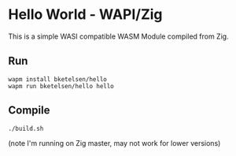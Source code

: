 # Hello World - WAPI/Zig

This is a simple WASI compatible WASM Module compiled from Zig.


## Run

```
wapm install bketelsen/hello
wapm run bketelsen/hello hello
```

## Compile

```
./build.sh
```

(note I'm running on Zig master, may not work for lower versions)

